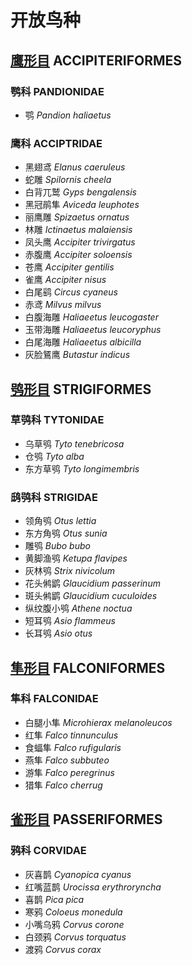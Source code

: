 # 开放鸟种

## [鹰形目](accipiter.md) ACCIPITERIFORMES

### 鹗科 PANDIONIDAE

* 鹗 _Pandion haliaetus_

### 鹰科 ACCIPTRIDAE

* 黑翅鸢 _Elanus caeruleus_
* 蛇雕 _Spilornis cheela_
* 白背兀鹫 _Gyps bengalensis_
* 黑冠鹃隼 _Aviceda leuphotes_
* 丽鹰雕 _Spizaetus ornatus_
* 林雕 _Ictinaetus malaiensis_
* 凤头鹰 _Accipiter trivirgatus_
* 赤腹鹰 _Accipiter soloensis_
* 苍鹰 _Accipiter gentilis_
* 雀鹰 _Accipiter nisus_
* 白尾鹞 _Circus cyaneus_
* 赤鸢 _Milvus milvus_
* 白腹海雕 _Haliaeetus leucogaster_
* 玉带海雕 _Haliaeetus leucoryphus_
* 白尾海雕 _Haliaeetus albicilla_
* 灰脸鵟鹰 _Butastur indicus_

## [鸮形目](owls.md) STRIGIFORMES

### 草鸮科 TYTONIDAE

* 乌草鸮 _Tyto tenebricosa_
* 仓鸮 _Tyto alba_
* 东方草鸮 _Tyto longimembris_

### 鸱鸮科 STRIGIDAE

* 领角鸮 _Otus lettia_
* 东方角鸮 _Otus sunia_
* 雕鸮 _Bubo bubo_
* 黄脚渔鸮 _Ketupa flavipes_
* 灰林鸮 _Strix nivicolum_
* 花头鸺鹠 _Glaucidium passerinum_
* 斑头鸺鹠 _Glaucidium cuculoides_
* 纵纹腹小鸮 _Athene noctua_
* 短耳鸮 _Asio flammeus_
* 长耳鸮 _Asio otus_

## [隼形目](falcons.md) FALCONIFORMES

### 隼科 FALCONIDAE

* 白腿小隼 _Microhierax melanoleucos_
* 红隼 _Falco tinnunculus_
* 食蝠隼 _Falco rufigularis_
* 燕隼 _Falco subbuteo_
* 游隼 _Falco peregrinus_
* 猎隼 _Falco cherrug_

## [雀形目](songbirds.md) PASSERIFORMES

### 鸦科 CORVIDAE

* 灰喜鹊 _Cyanopica cyanus_
* 红嘴蓝鹊 _Urocissa erythroryncha_
* 喜鹊 _Pica pica_
* 寒鸦 _Coloeus monedula_
* 小嘴乌鸦 _Corvus corone_
* 白颈鸦 _Corvus torquatus_
* 渡鸦 _Corvus corax_

